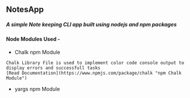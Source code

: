 ## NotesApp
 ##### A simple Note keeping CLI app built using nodejs and npm packages
 
 #### Node Modules Used -
 
   * Chalk npm Module
   ``` Chalk
   Chalk Library File is used to implement color code console output to display errors and successfull tasks 
   [Read Documentation](https://www.npmjs.com/package/chalk "npm Chalk Module")
   ```
   
   * yargs npm Module
